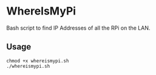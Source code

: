 # WhereIsMyPi

Bash script to find IP Addresses of all the RPi on the LAN.

## Usage

```
chmod +x whereismypi.sh
./whereismypi.sh
```
